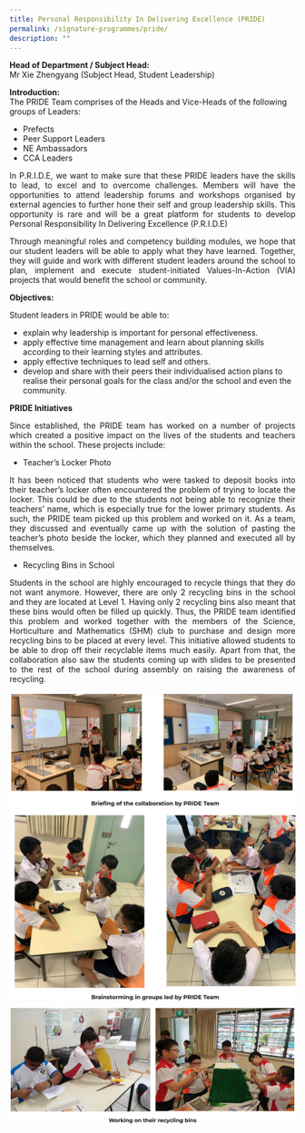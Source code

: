 ```yaml
---
title: Personal Responsibility In Delivering Excellence (PRIDE)
permalink: /signature-programmes/pride/
description: ""
---
```

**Head of Department / Subject Head:**   
Mr Xie Zhengyang (Subject Head, Student Leadership)

  

**Introduction:**   
The PRIDE Team comprises of the Heads and Vice-Heads of the following groups of Leaders:
* Prefects
* Peer Support Leaders
* NE Ambassadors
* CCA Leaders

  
<p align="justify">
In P.R.I.D.E, we want to make sure that these PRIDE leaders have the skills to lead, to excel and to overcome challenges. Members will have the opportunities to attend leadership forums and workshops organised by external agencies to further hone their self and group leadership skills. This opportunity is rare and will be a great platform for students to develop Personal Responsibility In Delivering Excellence (P.R.I.D.E) </p>

<p align="justify">
Through meaningful roles and competency building modules, we hope that our student leaders will be able to apply what they have learned. Together, they will guide and work with different student leaders around the school to plan, implement and execute student-initiated Values-In-Action (VIA) projects that would benefit the school or community. </p>

**Objectives:** <br>

Student leaders in PRIDE would be able to:
* explain why leadership is important for personal effectiveness.
* apply effective time management and learn about planning skills according to their learning styles and attributes.
* apply effective techniques to lead self and others.
* develop and share with their peers their individualised action plans to realise their personal goals for the class and/or the school and even the community.

  

**PRIDE Initiatives** <br>
<p align="justify">
Since established, the PRIDE team has worked on a number of projects which created a positive impact on the lives of the students and teachers within the school. These projects include: </p>

* Teacher’s Locker Photo   

<p align="justify">
It has been noticed that students who were tasked to deposit books into their teacher’s locker often encountered the problem of trying to locate the locker. This could be due to the students not being able to recognize their teachers’ name, which is especially true for the lower primary students. As such, the PRIDE team picked up this problem and worked on it. As a team, they discussed and eventually came up with the solution of pasting the teacher’s photo beside the locker, which they planned and executed all by themselves. </p>

* Recycling Bins in School

<p align="justify">
Students in the school are highly encouraged to recycle things that they do not want anymore. However, there are only 2 recycling bins in the school and they are located at Level 1. Having only 2 recycling bins also meant that these bins would often be filled up quickly. Thus, the PRIDE team identified this problem and worked together with the members of the Science, Horticulture and Mathematics (SHM) club to purchase and design more recycling bins to be placed at every level. This initiative allowed students to be able to drop off their recyclable items much easily. Apart from that, the collaboration also saw the students coming up with slides to be presented to the rest of the school during assembly on raising the awareness of recycling. </p>


![](/images/pride1.png)
![](/images/pride2.png)
![](/images/pride3.png)